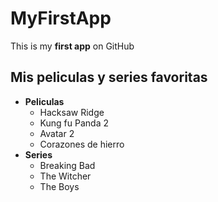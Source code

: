# MyFirstApp
 This is my **first app** on GitHub
## Mis peliculas y series favoritas
* **Peliculas**
  * Hacksaw Ridge
  * Kung fu Panda 2
  * Avatar 2
  * Corazones de hierro
* **Series**
  * Breaking Bad
  * The Witcher
  * The Boys

